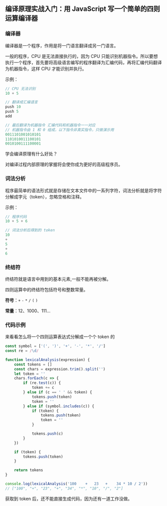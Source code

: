 ## 编译原理实战入门：用 JavaScript 写一个简单的四则运算编译器

### 编译器
编译器是一个程序，作用是将一门语言翻译成另一门语言。

一般的程序，CPU 是无法直接执行的，因为 CPU 只能识别机器指令。所以要想执行一个程序，首先要将高级语言编写的程序翻译为汇编代码，再将汇编代码翻译为机器指令，这样 CPU 才能识别并执行。

示例：
```js
// CPU 无法识别
10 + 5

// 翻译成汇编语言
push 10
push 5
add

// 最后翻译为机器指令 汇编代码和机器指令一一对应
// 机器指令由 1 和 0 组成，以下指令非真实指令，只做演示用
0011101001010101
1101010011100101
0010100111100001
```
学会编译原理有什么好处？

对编译过程内部原理的掌握将会使你成为更好的高级程序员。

### 词法分析
程序最简单的语法形式就是存储在文本文件中的一系列字符，词法分析就是将字符分解成字元（token），忽略空格和注释。

示例：
```js
// 程序代码
10 + 5 + 6

// 词法分析后得到的 token
10
+
5
+
6
```

### 终结符
终结符就是语言中用到的基本元素,一般不能再被分解。

四则运算中的终结符包括符号和整数常量。

**符号**：`+` `-` `*` `/` `(` `)`

**常量**：12、1000、111...

### 代码示例
来看看怎么将一个四则运算表达式分解成一个个 token 的
```js
const symbol = ['(', ')', '+', '-', '*', '/']
const re = /\d/

function lexicalAnalysis(expression) {
    const tokens = []
    const chars = expression.trim().split('')
    let token = ''
    chars.forEach(c => {
        if (re.test(c)) {
            token += c
        } else if (c == ' ' && token) {
            tokens.push(token)
            token = ''
        } else if (symbol.includes(c)) {
            if (token) {
                tokens.push(token)
                token = ''
            } 

            tokens.push(c)
        }
    })

    if (token) {
        tokens.push(token)
    }

    return tokens
}

console.log(lexicalAnalysis('100    +   23   +    34 * 10 / 2')) 
// ["100", "+", "23", "+", "34", "*", "10", "/", "2"]
```
获取到 token 后，还不能直接生成代码，因为还有一道工作没做。

